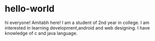 # hello-world

hi everyone! 
Amitabh here! I am a student of 2nd year in college.
I am interested in learning development,android and web designing.
I have knowledge of c and java language.
